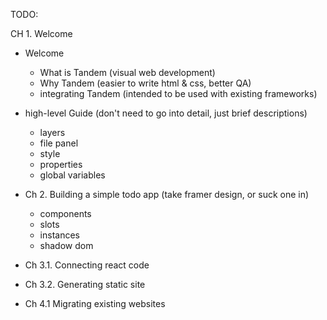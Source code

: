 TODO:

CH 1. Welcome

- Welcome
  
  - What is Tandem (visual web development)
  - Why Tandem (easier to write html & css, better QA)
  - integrating Tandem (intended to be used with existing frameworks)

- high-level Guide (don't need to go into detail, just brief descriptions)

  - layers
  - file panel
  - style
  - properties
  - global variables

- Ch 2. Building a simple todo app (take framer design, or suck one in)

  - components
  - slots
  - instances
  - shadow dom

- Ch 3.1. Connecting react code

- Ch 3.2. Generating static site

- Ch 4.1 Migrating existing websites
